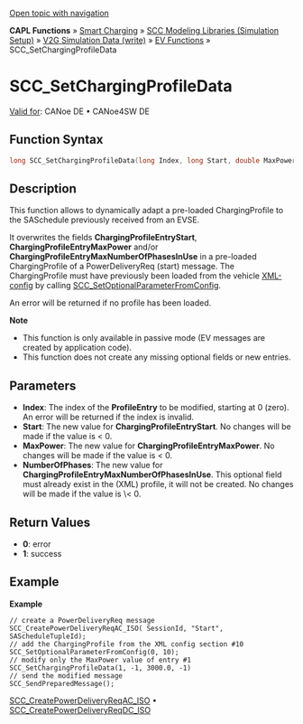 [Open topic with navigation](../../../../../CANoeDEFamily.htm#Topics/CAPLFunctions/SmartCharging/Functions/CAPLfunctionSCCSetChargingProfileData.md)

**CAPL Functions** » [Smart Charging](../CAPLFunctionsSmartChargingOverview.md) » [SCC Modeling Libraries (Simulation Setup)](../CAPLFunctionsSmartChargingOverview.md#BMNodeayerDLL) » [V2G Simulation Data (write)](../CAPLFunctionsSmartChargingOverview.md#V2GSimDataWrite) » [EV Functions](../CAPLFunctionsSmartChargingOverview.md#V2GSimDataWrite) » SCC_SetChargingProfileData

# SCC_SetChargingProfileData

[Valid for](../../../Shared/FeatureAvailability.md):  CANoe DE • CANoe4SW DE

## Function Syntax

```c
long SCC_SetChargingProfileData(long Index, long Start, double MaxPower, long NumberOfPhases);
```

## Description

This function allows to dynamically adapt a pre-loaded ChargingProfile to the SASchedule previously received from an EVSE.

It overwrites the fields **ChargingProfileEntryStart**, **ChargingProfileEntryMaxPower** and/or **ChargingProfileEntryMaxNumberOfPhasesInUse** in a pre-loaded ChargingProfile of a PowerDeliveryReq (start) message. The ChargingProfile must have previously been loaded from the vehicle [XML-config](../../../CANoeCANalyzer/SmartCharging/SCProcedures/SCConfigurationChargePointSCCNodes.md) by calling [SCC_SetOptionalParameterFromConfig](CAPLfunctionSCCSetOptionalParameterFromConfig.md).

An error will be returned if no profile has been loaded.

**Note**

- This function is only available in passive mode (EV messages are created by application code).
- This function does not create any missing optional fields or new entries.

## Parameters

- **Index**: The index of the **ProfileEntry** to be modified, starting at 0 (zero). An error will be returned if the index is invalid.
- **Start**: The new value for **ChargingProfileEntryStart**. No changes will be made if the value is \< 0.
- **MaxPower**: The new value for **ChargingProfileEntryMaxPower**. No changes will be made if the value is \< 0.
- **NumberOfPhases**: The new value for **ChargingProfileEntryMaxNumberOfPhasesInUse**. This optional field must already exist in the (XML) profile, it will not be created. No changes will be made if the value is \\\< 0.

## Return Values

- **0**: error
- **1**: success

## Example

**Example**

```plaintext
// create a PowerDeliveryReq message
SCC_CreatePowerDeliveryReqAC_ISO( SessionId, "Start", SAScheduleTupleId);
// add the ChargingProfile from the XML config section #10
SCC_SetOptionalParameterFromConfig(0, 10);
// modify only the MaxPower value of entry #1
SCC_SetChargingProfileData(1, -1, 3000.0, -1)
// send the modified message
SCC_SendPreparedMessage();
```

[SCC_CreatePowerDeliveryReqAC_ISO](CAPLfunctionSCCCreatePowerDeliveryReqACIso.md) • [SCC_CreatePowerDeliveryReqDC_ISO](CAPLfunctionSCCCreatePowerDeliveryReqDCIso.md)
